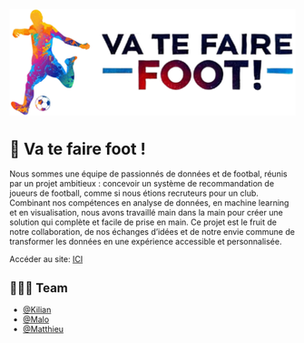 ![bannière](https://raw.githubusercontent.com/KilianCadiou/Va-Te-Faire-Foot/main/STREAMLIT/img/Bandeau.png)

# 🤙 Va te faire foot !

Nous sommes une équipe de passionnés de données et de footbal, réunis par un projet ambitieux : concevoir un système de recommandation de joueurs de football, comme si nous étions recruteurs pour un club. Combinant nos compétences en analyse de données, en machine learning et en visualisation, nous avons travaillé main dans la main pour créer une solution qui complète et facile de prise en main. Ce projet est le fruit de notre collaboration, de nos échanges d’idées et de notre envie commune de transformer les données en une expérience accessible et personnalisée.

Accéder au site: [ICI](https://kiliancadiou-va-te-faire-foot-streamlitstreamlit-app-xttkka.streamlit.app/)
## 👨🏻‍💼 Team 

- [@Kilian](https://github.com/KilianCadiou)
- [@Malo](https://github.com/MaloBang)
- [@Matthieu](https://github.com/DriixData)
